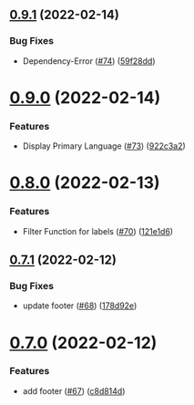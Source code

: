 ## [0.9.1](https://github.com/EddieHubCommunity/good-first-issue-finder/compare/v0.9.0...v0.9.1) (2022-02-14)


### Bug Fixes

* Dependency-Error ([#74](https://github.com/EddieHubCommunity/good-first-issue-finder/issues/74)) ([59f28dd](https://github.com/EddieHubCommunity/good-first-issue-finder/commit/59f28ddf316125c57a66127eadae8077a5188936))



# [0.9.0](https://github.com/EddieHubCommunity/good-first-issue-finder/compare/v0.8.0...v0.9.0) (2022-02-14)


### Features

* Display Primary Language ([#73](https://github.com/EddieHubCommunity/good-first-issue-finder/issues/73)) ([922c3a2](https://github.com/EddieHubCommunity/good-first-issue-finder/commit/922c3a2ea2f8f5c585026f63941ddb2485db945b))



# [0.8.0](https://github.com/EddieHubCommunity/good-first-issue-finder/compare/v0.7.1...v0.8.0) (2022-02-13)


### Features

* Filter Function for labels ([#70](https://github.com/EddieHubCommunity/good-first-issue-finder/issues/70)) ([121e1d6](https://github.com/EddieHubCommunity/good-first-issue-finder/commit/121e1d68d2944c895c185df5779044fca9494db8))



## [0.7.1](https://github.com/EddieHubCommunity/good-first-issue-finder/compare/v0.7.0...v0.7.1) (2022-02-12)


### Bug Fixes

* update footer ([#68](https://github.com/EddieHubCommunity/good-first-issue-finder/issues/68)) ([178d92e](https://github.com/EddieHubCommunity/good-first-issue-finder/commit/178d92e01067169ed0f303fab59b4298741d43a1))



# [0.7.0](https://github.com/EddieHubCommunity/good-first-issue-finder/compare/v0.6.0...v0.7.0) (2022-02-12)


### Features

* add footer ([#67](https://github.com/EddieHubCommunity/good-first-issue-finder/issues/67)) ([c8d814d](https://github.com/EddieHubCommunity/good-first-issue-finder/commit/c8d814d6f067e63c2b33cb23fe80cddf3ca13928))



